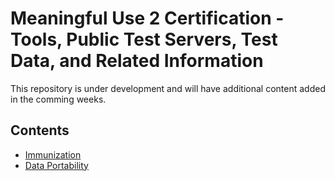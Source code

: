 Meaningful Use 2 Certification - Tools, Public Test Servers, Test Data, and Related Information
===============================================================================================

This repository is under development and will have additional content added in the 
comming weeks.

Contents
--------

+ [Immunization](mu2/tree/master/immunization)
+ [Data Portability](mu2/tree/master/data-portability)

